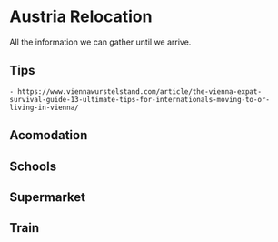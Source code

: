 # Austria Relocation
All the information we can gather until we arrive.


## Tips ##
    - https://www.viennawurstelstand.com/article/the-vienna-expat-survival-guide-13-ultimate-tips-for-internationals-moving-to-or-living-in-vienna/

## Acomodation ##

## Schools ##


## Supermarket ##


## Train ##
